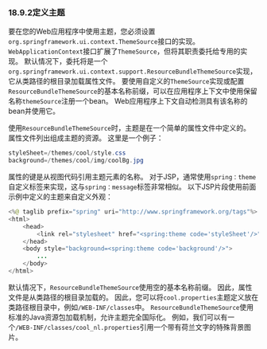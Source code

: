 ### 18.9.2定义主题

要在您的Web应用程序中使用主题，您必须设置`org.springframework.ui.context.ThemeSource`接口的实现。 `WebApplicationContext`接口扩展了`ThemeSource`，但将其职责委托给专用的实现。 默认情况下，委托将是一个`org.springframework.ui.context.support.ResourceBundleThemeSource`实现，它从类路径的根目录加载属性文件。 要使用自定义的`ThemeSource`实现或配置`ResourceBundleThemeSource`的基本名称前缀，可以在应用程序上下文中使用保留名称`themeSource`注册一个bean。 Web应用程序上下文自动检测具有该名称的bean并使用它。

使用`ResourceBundleThemeSource`时，主题是在一个简单的属性文件中定义的。 属性文件列出组成主题的资源。 这里是一个例子：

```java
styleSheet=/themes/cool/style.css
background=/themes/cool/img/coolBg.jpg
```

属性的键是从视图代码引用主题元素的名称。 对于JSP，通常使用`spring：theme`自定义标签来实现，这与`spring：message`标签非常相似。 以下JSP片段使用前面示例中定义的主题来自定义外观：

```java
<%@ taglib prefix="spring" uri="http://www.springframework.org/tags"%>
<html>
    <head>
        <link rel="stylesheet" href="<spring:theme code='styleSheet'/>" type="text/css"/>
    </head>
    <body style="background=<spring:theme code='background'/>">
        ...
    </body>
</html>
```

默认情况下，`ResourceBundleThemeSource`使用空的基本名称前缀。 因此，属性文件是从类路径的根目录加载的。 因此，您可以将`cool.properties`主题定义放在类路径根目录中，例如`/WEB-INF/classes`中。 `ResourceBundleThemeSource`使用标准的Java资源包加载机制，允许主题完全国际化。 例如，我们可以有一个`/WEB-INF/classes/cool_nl.properties`引用一个带有荷兰文字的特殊背景图片。

